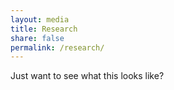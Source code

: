 ```yaml
---
layout: media
title: Research
share: false
permalink: /research/
---
```


Just want to see what this looks like?
